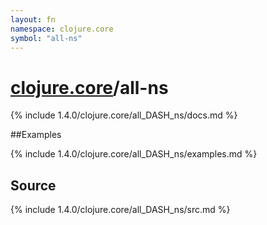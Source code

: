 ```yaml
---
layout: fn
namespace: clojure.core
symbol: "all-ns"
---
```


# [clojure.core](../)/all-ns

{% include 1.4.0/clojure.core/all_DASH_ns/docs.md %}

##Examples

{% include 1.4.0/clojure.core/all_DASH_ns/examples.md %}
## Source
{% include 1.4.0/clojure.core/all_DASH_ns/src.md %}

